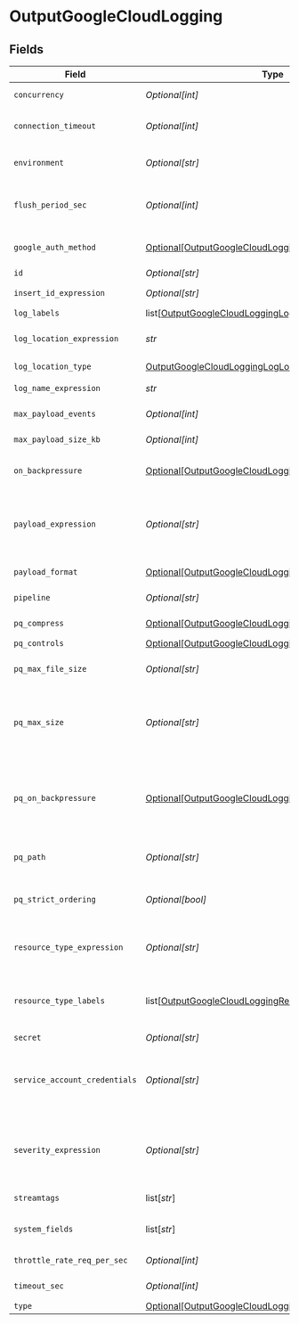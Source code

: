 # OutputGoogleCloudLogging


## Fields

| Field                                                                                                                                                                                                                                                                                                  | Type                                                                                                                                                                                                                                                                                                   | Required                                                                                                                                                                                                                                                                                               | Description                                                                                                                                                                                                                                                                                            |
| ------------------------------------------------------------------------------------------------------------------------------------------------------------------------------------------------------------------------------------------------------------------------------------------------------ | ------------------------------------------------------------------------------------------------------------------------------------------------------------------------------------------------------------------------------------------------------------------------------------------------------ | ------------------------------------------------------------------------------------------------------------------------------------------------------------------------------------------------------------------------------------------------------------------------------------------------------ | ------------------------------------------------------------------------------------------------------------------------------------------------------------------------------------------------------------------------------------------------------------------------------------------------------ |
| `concurrency`                                                                                                                                                                                                                                                                                          | *Optional[int]*                                                                                                                                                                                                                                                                                        | :heavy_minus_sign:                                                                                                                                                                                                                                                                                     | Maximum number of ongoing requests before blocking.                                                                                                                                                                                                                                                    |
| `connection_timeout`                                                                                                                                                                                                                                                                                   | *Optional[int]*                                                                                                                                                                                                                                                                                        | :heavy_minus_sign:                                                                                                                                                                                                                                                                                     | Amount of time (milliseconds) to wait for the connection to establish before retrying                                                                                                                                                                                                                  |
| `environment`                                                                                                                                                                                                                                                                                          | *Optional[str]*                                                                                                                                                                                                                                                                                        | :heavy_minus_sign:                                                                                                                                                                                                                                                                                     | Optionally, enable this config only on a specified Git branch. If empty, will be enabled everywhere.                                                                                                                                                                                                   |
| `flush_period_sec`                                                                                                                                                                                                                                                                                     | *Optional[int]*                                                                                                                                                                                                                                                                                        | :heavy_minus_sign:                                                                                                                                                                                                                                                                                     | Maximum time between requests. Small values could cause the payload size to be smaller than the configured Max record size.                                                                                                                                                                            |
| `google_auth_method`                                                                                                                                                                                                                                                                                   | [Optional[OutputGoogleCloudLoggingAuthenticationMethod]](../../models/shared/outputgooglecloudloggingauthenticationmethod.md)                                                                                                                                                                          | :heavy_minus_sign:                                                                                                                                                                                                                                                                                     | Google authentication method. Choose Auto to use environment variable GOOGLE_APPLICATION_CREDENTIALS..                                                                                                                                                                                                 |
| `id`                                                                                                                                                                                                                                                                                                   | *Optional[str]*                                                                                                                                                                                                                                                                                        | :heavy_minus_sign:                                                                                                                                                                                                                                                                                     | Unique ID for this output                                                                                                                                                                                                                                                                              |
| `insert_id_expression`                                                                                                                                                                                                                                                                                 | *Optional[str]*                                                                                                                                                                                                                                                                                        | :heavy_minus_sign:                                                                                                                                                                                                                                                                                     | JavaScript expression to compute the value of the insert ID field.                                                                                                                                                                                                                                     |
| `log_labels`                                                                                                                                                                                                                                                                                           | list[[OutputGoogleCloudLoggingLogLabels](../../models/shared/outputgooglecloudloggingloglabels.md)]                                                                                                                                                                                                    | :heavy_minus_sign:                                                                                                                                                                                                                                                                                     | Labels to apply to the log entry                                                                                                                                                                                                                                                                       |
| `log_location_expression`                                                                                                                                                                                                                                                                              | *str*                                                                                                                                                                                                                                                                                                  | :heavy_check_mark:                                                                                                                                                                                                                                                                                     | JavaScript expression to compute the value of the folder ID with which log entries should be associated.                                                                                                                                                                                               |
| `log_location_type`                                                                                                                                                                                                                                                                                    | [OutputGoogleCloudLoggingLogLocationType](../../models/shared/outputgooglecloudloggingloglocationtype.md)                                                                                                                                                                                              | :heavy_check_mark:                                                                                                                                                                                                                                                                                     | N/A                                                                                                                                                                                                                                                                                                    |
| `log_name_expression`                                                                                                                                                                                                                                                                                  | *str*                                                                                                                                                                                                                                                                                                  | :heavy_check_mark:                                                                                                                                                                                                                                                                                     | JavaScript expression to compute the value of the log name.                                                                                                                                                                                                                                            |
| `max_payload_events`                                                                                                                                                                                                                                                                                   | *Optional[int]*                                                                                                                                                                                                                                                                                        | :heavy_minus_sign:                                                                                                                                                                                                                                                                                     | Max number of events to include in the request body. Default is 0 (unlimited).                                                                                                                                                                                                                         |
| `max_payload_size_kb`                                                                                                                                                                                                                                                                                  | *Optional[int]*                                                                                                                                                                                                                                                                                        | :heavy_minus_sign:                                                                                                                                                                                                                                                                                     | Maximum size, in KB, of the request body.                                                                                                                                                                                                                                                              |
| `on_backpressure`                                                                                                                                                                                                                                                                                      | [Optional[OutputGoogleCloudLoggingBackpressureBehavior]](../../models/shared/outputgooglecloudloggingbackpressurebehavior.md)                                                                                                                                                                          | :heavy_minus_sign:                                                                                                                                                                                                                                                                                     | Whether to block, drop, or queue events when all receivers are exerting backpressure.                                                                                                                                                                                                                  |
| `payload_expression`                                                                                                                                                                                                                                                                                   | *Optional[str]*                                                                                                                                                                                                                                                                                        | :heavy_minus_sign:                                                                                                                                                                                                                                                                                     | JavaScript expression to compute the value of the payload. Must evaluate to a JavaScript object value. If an invalid value is encountered it will result in the default value instead. Defaults to the entire event.                                                                                   |
| `payload_format`                                                                                                                                                                                                                                                                                       | [Optional[OutputGoogleCloudLoggingPayloadFormat]](../../models/shared/outputgooglecloudloggingpayloadformat.md)                                                                                                                                                                                        | :heavy_minus_sign:                                                                                                                                                                                                                                                                                     | Format to use when sending payload. Defaults to Text.                                                                                                                                                                                                                                                  |
| `pipeline`                                                                                                                                                                                                                                                                                             | *Optional[str]*                                                                                                                                                                                                                                                                                        | :heavy_minus_sign:                                                                                                                                                                                                                                                                                     | Pipeline to process data before sending out to this output.                                                                                                                                                                                                                                            |
| `pq_compress`                                                                                                                                                                                                                                                                                          | [Optional[OutputGoogleCloudLoggingCompression]](../../models/shared/outputgooglecloudloggingcompression.md)                                                                                                                                                                                            | :heavy_minus_sign:                                                                                                                                                                                                                                                                                     | Codec to use to compress the persisted data.                                                                                                                                                                                                                                                           |
| `pq_controls`                                                                                                                                                                                                                                                                                          | [Optional[OutputGoogleCloudLoggingPqControls]](../../models/shared/outputgooglecloudloggingpqcontrols.md)                                                                                                                                                                                              | :heavy_minus_sign:                                                                                                                                                                                                                                                                                     | N/A                                                                                                                                                                                                                                                                                                    |
| `pq_max_file_size`                                                                                                                                                                                                                                                                                     | *Optional[str]*                                                                                                                                                                                                                                                                                        | :heavy_minus_sign:                                                                                                                                                                                                                                                                                     | The maximum size to store in each queue file before closing and optionally compressing (KB, MB, etc.).                                                                                                                                                                                                 |
| `pq_max_size`                                                                                                                                                                                                                                                                                          | *Optional[str]*                                                                                                                                                                                                                                                                                        | :heavy_minus_sign:                                                                                                                                                                                                                                                                                     | The maximum amount of disk space the queue is allowed to consume. Once reached, the system stops queueing and applies the fallback Queue-full behavior. Enter a numeral with units of KB, MB, etc.                                                                                                     |
| `pq_on_backpressure`                                                                                                                                                                                                                                                                                   | [Optional[OutputGoogleCloudLoggingQueueFullBehavior]](../../models/shared/outputgooglecloudloggingqueuefullbehavior.md)                                                                                                                                                                                | :heavy_minus_sign:                                                                                                                                                                                                                                                                                     | Whether to block or drop events when the queue is exerting backpressure (full capacity or low disk). 'Block' is the same behavior as non-PQ blocking. 'Drop new data' throws away incoming data, while leaving the contents of the PQ unchanged.                                                       |
| `pq_path`                                                                                                                                                                                                                                                                                              | *Optional[str]*                                                                                                                                                                                                                                                                                        | :heavy_minus_sign:                                                                                                                                                                                                                                                                                     | The location for the persistent queue files. To this field's value, the system will append: /<worker-id>/<output-id>.                                                                                                                                                                                  |
| `pq_strict_ordering`                                                                                                                                                                                                                                                                                   | *Optional[bool]*                                                                                                                                                                                                                                                                                       | :heavy_minus_sign:                                                                                                                                                                                                                                                                                     | Toggle this off to forward new events to receiver(s) before queue is flushed. Otherwise, default drain behavior is FIFO (first in, first out).                                                                                                                                                         |
| `resource_type_expression`                                                                                                                                                                                                                                                                             | *Optional[str]*                                                                                                                                                                                                                                                                                        | :heavy_minus_sign:                                                                                                                                                                                                                                                                                     | JavaScript expression to compute the value of the managed resource type field. Must evaluate to one of the valid values [here](https://cloud.google.com/logging/docs/api/v2/resource-list#resource-types). Defaults to "global".                                                                       |
| `resource_type_labels`                                                                                                                                                                                                                                                                                 | list[[OutputGoogleCloudLoggingResourceTypeLabels](../../models/shared/outputgooglecloudloggingresourcetypelabels.md)]                                                                                                                                                                                  | :heavy_minus_sign:                                                                                                                                                                                                                                                                                     | Labels to apply to the managed resource. These must correspond to the valid labels for the specified resource type (see [here](https://cloud.google.com/logging/docs/api/v2/resource-list#resource-types)). Otherwise, they will be dropped by Google Cloud Logging.                                   |
| `secret`                                                                                                                                                                                                                                                                                               | *Optional[str]*                                                                                                                                                                                                                                                                                        | :heavy_minus_sign:                                                                                                                                                                                                                                                                                     | Select (or create) a stored text secret                                                                                                                                                                                                                                                                |
| `service_account_credentials`                                                                                                                                                                                                                                                                          | *Optional[str]*                                                                                                                                                                                                                                                                                        | :heavy_minus_sign:                                                                                                                                                                                                                                                                                     | Contents of service account credentials (JSON keys) file downloaded from Google Cloud. To upload a file, click the upload button at this field's upper right. As an alternative, you can use environment variables (see [here](https://cloud.google.com/docs/authentication/provide-credentials-adc)). |
| `severity_expression`                                                                                                                                                                                                                                                                                  | *Optional[str]*                                                                                                                                                                                                                                                                                        | :heavy_minus_sign:                                                                                                                                                                                                                                                                                     | JavaScript expression to compute the value of the severity field. Must evaluate to one of the severity values supported by Google Cloud Logging [here](https://cloud.google.com/logging/docs/reference/v2/rest/v2/LogEntry#logseverity) (case insensitive). Defaults to "DEFAULT".                     |
| `streamtags`                                                                                                                                                                                                                                                                                           | list[*str*]                                                                                                                                                                                                                                                                                            | :heavy_minus_sign:                                                                                                                                                                                                                                                                                     | Add tags for filtering and grouping in @{product}.                                                                                                                                                                                                                                                     |
| `system_fields`                                                                                                                                                                                                                                                                                        | list[*str*]                                                                                                                                                                                                                                                                                            | :heavy_minus_sign:                                                                                                                                                                                                                                                                                     | Set of fields to automatically add to events using this output. E.g.: cribl_pipe, c*. Wildcards supported.                                                                                                                                                                                             |
| `throttle_rate_req_per_sec`                                                                                                                                                                                                                                                                            | *Optional[int]*                                                                                                                                                                                                                                                                                        | :heavy_minus_sign:                                                                                                                                                                                                                                                                                     | Maximum number of requests to limit to per second.                                                                                                                                                                                                                                                     |
| `timeout_sec`                                                                                                                                                                                                                                                                                          | *Optional[int]*                                                                                                                                                                                                                                                                                        | :heavy_minus_sign:                                                                                                                                                                                                                                                                                     | Amount of time, in seconds, to wait for a request to complete before aborting it.                                                                                                                                                                                                                      |
| `type`                                                                                                                                                                                                                                                                                                 | [Optional[OutputGoogleCloudLoggingType]](../../models/shared/outputgooglecloudloggingtype.md)                                                                                                                                                                                                          | :heavy_minus_sign:                                                                                                                                                                                                                                                                                     | N/A                                                                                                                                                                                                                                                                                                    |